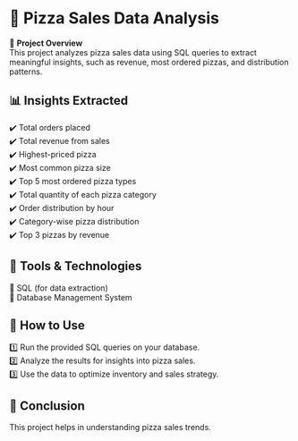 # 🍕 Pizza Sales Data Analysis  

📌 **Project Overview**  
This project analyzes pizza sales data using SQL queries to extract meaningful insights, such as revenue, most ordered pizzas, and distribution patterns.  

## 📊 Insights Extracted  
✔️ Total orders placed  
✔️ Total revenue from sales  
✔️ Highest-priced pizza  
✔️ Most common pizza size  
✔️ Top 5 most ordered pizza types  
✔️ Total quantity of each pizza category  
✔️ Order distribution by hour  
✔️ Category-wise pizza distribution  
✔️ Top 3 pizzas by revenue  

## 📌 Tools & Technologies  
🔹 SQL (for data extraction)  
🔹 Database Management System  

## 🚀 How to Use  
1️⃣ Run the provided SQL queries on your database.  
2️⃣ Analyze the results for insights into pizza sales.  
3️⃣ Use the data to optimize inventory and sales strategy.  

## 📢 Conclusion  
This project helps in understanding pizza sales trends.
